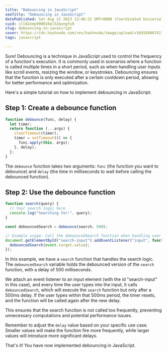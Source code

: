 ```yaml
---
title: "Debouncing in JavaScript"
seoTitle: "Debouncing in JavaScript"
datePublished: Sat Aug 12 2023 13:48:22 GMT+0000 (Coordinated Universal Time)
cuid: cll82oep900010al52qungfu9
slug: debouncing-in-javascript
cover: https://cdn.hashnode.com/res/hashnode/image/upload/v1691848074178/ff3946c0-c693-4b03-9c2e-45d3e148846b.png
tags: javascript

---
```


Sure! Debouncing is a technique in JavaScript used to control the frequency of a function's execution. It is commonly used in scenarios where a function is called multiple times in a short period, such as when handling user inputs like scroll events, resizing the window, or keystrokes. Debouncing ensures that the function is only executed after a certain cooldown period, allowing for better performance and optimization.

Here's a simple tutorial on how to implement debouncing in JavaScript:

## Step 1: Create a debounce function

```javascript
function debounce(func, delay) {
  let timer;
  return function (...args) {
    clearTimeout(timer);
    timer = setTimeout(() => {
      func.apply(this, args);
    }, delay);
  };
}
```

The `debounce` function takes two arguments: `func` (the function you want to debounce) and `delay` (the time in milliseconds to wait before calling the debounced function).

## Step 2: Use the debounce function

```javascript
function search(query) {
  // Your search logic here
  console.log("Searching for:", query);
}

const debouncedSearch = debounce(search, 500);

// Example usage: Call the debouncedSearch function when handling user input
document.getElementById("search-input").addEventListener("input", function (event) {
  debouncedSearch(event.target.value);
});
```

In this example, we have a `search` function that handles the search logic. The `debouncedSearch` variable holds the debounced version of the `search` function, with a delay of 500 milliseconds.

We attach an event listener to an input element (with the id "search-input" in this case), and every time the user types into the input, it calls `debouncedSearch`, which will execute the `search` function but only after a 500ms delay. If the user types within that 500ms period, the timer resets, and the function will be called again after the new delay.

This ensures that the search function is not called too frequently, preventing unnecessary computations and potential performance issues.

Remember to adjust the `delay` value based on your specific use case. Smaller values will make the function fire more frequently, while larger values will introduce more significant delays.

That's it! You have now implemented debouncing in JavaScript.